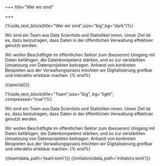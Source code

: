 +++
title="Wer wir sind"

+++




{%side_text_block(title="Wer wir sind",size="big",bg="dark")%}

Wir sind ein Team aus Data Scientists und Statistiker:innen. Unser Ziel ist es, dazu beizutragen, dass Daten in der öffentlichen Verwaltung effektiver genutzt werden. 

Wir wollen Beschäftigte im öffentlichen Sektor zum (besseren) Umgang mit 
Daten befähigen, die Datenkompetenz stärken, und so zur verstärkten Umsetzung von Datenprojekten beitragen. Anhand von konkreten Beispielen 
aus der Verwaltungspraxis möchten wir Digitalisierung greifbar und interaktiv erlebbar machen.
{% end%}  



{{special()}}


{%side_text_block(title="Team",size="big", bg="light", compressed="true")%}

Wir sind ein Team aus Data Scientists und Statistiker:innen. Unser Ziel ist es, dazu beizutragen, dass Daten in der öffentlichen Verwaltung effektiver genutzt werden.

Wir wollen Beschäftigte im öffentlichen Sektor zum (besseren) Umgang mit Daten befähigen, die Datenkompetenz stärken, und so zur verstärkten Umsetzung von Datenprojekten beitragen. Anhand von konkreten Beispielen aus der Verwaltungspraxis möchten wir Digitalisierung greifbar und interaktiv erlebbar machen.
{% end%}  



{{team(data_path='team.toml')}}
{{initiators(data_path='initiators.toml')}}